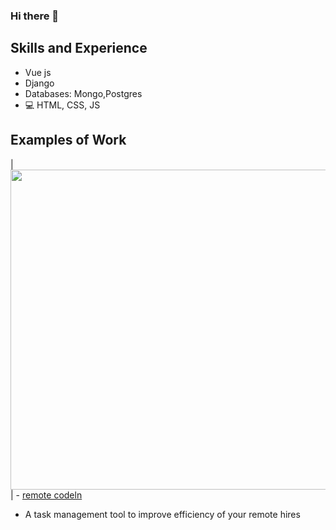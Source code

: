 ### Hi there 👋

<!--
**robertruhiu/robertruhiu** is a ✨ _special_ ✨ repository because its `README.md` (this file) appears on your GitHub profile.
-->
## Skills and Experience
* Vue js
* Django
* Databases: Mongo,Postgres
* 💻 HTML, CSS, JS

## Examples of Work
| <img src="https://res.cloudinary.com/dwtvwjhn3/image/upload/v1603825769/pesonal/kanban_yguoo0.png" width="512" > | - [remote codeln](https://remotestaging.herokuapp.com/)
- A task management tool to improve efficiency of your remote hires


